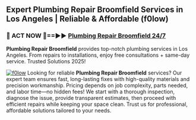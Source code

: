 ## Expert Plumbing Repair Broomfield Services in Los Angeles | Reliable & Affordable (f0low)  

<h3>🚿 ACT NOW 🌟==►► <a href="https://tinyurl.com/2ne6vx2x" rel="nofollow">Plumbing Repair Broomfield 24/7</a></h3>

**Plumbing Repair Broomfield** provides top-notch plumbing services in Los Angeles. From repairs to installations, enjoy free consultations + same-day service. Trusted Solutions 2025!

[![f0low](https://i.imgur.com/4PFF4AK.jpeg)](https://tinyurl.com/2ne6vx2x)
Looking for reliable **Plumbing Repair Broomfield** services? Our expert team ensures fast, long-lasting fixes with high-quality materials and precision workmanship. Pricing depends on job complexity, parts needed, and labor time—no hidden fees! We start with a thorough inspection, diagnose the issue, provide transparent estimates, then proceed with efficient repairs while keeping your space clean. Trust us for professional, affordable solutions tailored to your needs.